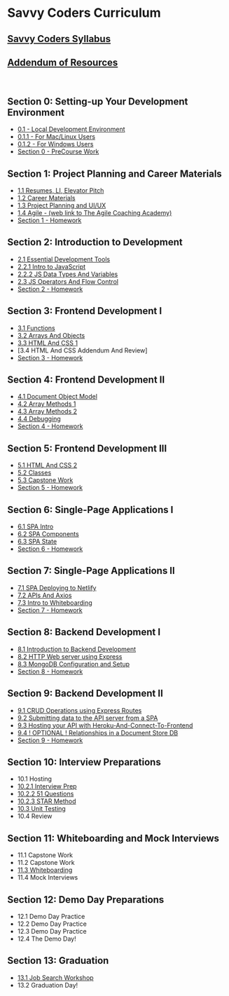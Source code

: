 # Savvy Coders Curriculum

## [Savvy Coders Syllabus](Section00/0-Syllabus.md)

## [Addendum of Resources](AddendumOfResources/AddendumOfResources.md)

<br>

## Section 0: **Setting-up Your Development Environment**

- [0.1 - Local Development Environment](Section00/0.1-Local-dev-environment.md)
- [0.1.1 - For Mac/Linux Users](Section00/0.1.1-ForMacUsers.md)
- [0.1.2 - For Windows Users](Section00/0.1.2-ForWindowsUsers.md)
- [Section 0 - PreCourse Work](Section00/0-PreHomework.md)

## Section 1: **Project Planning and Career Materials**

- [1.1 Resumes, LI, Elevator Pitch](Section01/1.1-Resumes-Linkedin-Elevator-Pitch.md)
- [1.2 Career Materials](Section01/1.2-CareerMaterialsLinks.md)
- [1.3 Project Planning and UI/UX](Section01/1.3-ProjectPlanning-UI-UX.md)
- [1.4 Agile - (web link to The Agile Coaching Academy)](https://courses.theagilecoach.com/users/sign_in)
- [Section 1 - Homework](Section01/1-Homework.md)

## Section 2: **Introduction to Development**

- [2.1 Essential Development Tools](Section02/2.1-EssentialDevTools.md)
- [2.2.1 Intro to JavaScript](Section02/2.2.1-IntroToJavaScript.md)
- [2.2.2 JS Data Types And Variables](Section02/2.2.2-DataTypesAndVariables.md)
- [2.3 JS Operators And Flow Control](Section02/2.3-JSOperatorsAndFlowControl.md)
- [Section 2 - Homework](Section02/2-Homework.md)

## Section 3: **Frontend Development I**

- [3.1 Functions](Section03/3.1-Functions.md)
- [3.2 Arrays And Objects](Section03/3.2-DataCollections.md)
- [3.3 HTML And CSS 1](Section03/3.3-HTMLAndCSSBasics.md)
- [3.4 HTML And CSS Addendum And Review]
- [Section 3 - Homework](Section03/3-Homework.md)

## Section 4: **Frontend Development II**

- [4.1 Document Object Model](Section04/4.1-DocumentObjectModel.md)
- [4.2 Array Methods 1](Section04/4.2-ArrayMethods1.md)
- [4.3 Array Methods 2](Section04/4.3-ArrayMethods2.md)
- [4.4 Debugging](Section04/4.4-DebuggingWithVSCode.md)
- [Section 4 - Homework](Section04/4-Homework.md)

## Section 5: **Frontend Development III**

- [5.1 HTML And CSS 2](Section05/5.1-IntermediateHTMLAndCSS.md)
- [5.2 Classes](Section05/5.2-JavaScriptClasses.md)
- [5.3 Capstone Work](Section05/5.3-CapstoneWork.md)
- [Section 5 - Homework](Section05/5-Homework.md)

## Section 6: **Single-Page Applications I**

- [6.1 SPA Intro](Section06/6.1-SPAIntro.md)
- [6.2 SPA Components](Section06/6.2-SPAComponents.md)
- [6.3 SPA State](Section06/6.3-SPAState.md)
- [Section 6 - Homework](Section06/6-Homework.md)

## Section 7: **Single-Page Applications II**

- [7.1 SPA Deploying to Netlify](Section07/7.1-DeployingToNetlify.md)
- [7.2 APIs And Axios](Section07/7.2-APIsAndAxios1.md)
- [7.3 Intro to Whiteboarding](Section07/7.3-Whiteboarding.md)
- [Section 7 - Homework](Section07/7-Homework.md)

## Section 8: **Backend Development I**

- [8.1 Introduction to Backend Development](Section08/8.1-BackendDevelopment.md)
- [8.2 HTTP Web server using Express](Section08/8.2-HTTP-Server-using-Express.md)
- [8.3 MongoDB Configuration and Setup](Section08/8.3-MongoDB-Config-and-Setup.md)
- [Section 8 - Homework](Section08/8-Homework.md)

## Section 9: **Backend Development II**

- [9.1 CRUD Operations using Express Routes](Section09/9.1-CRUD-Operations-Using-Express-Routes.md)
- [9.2 Submitting data to the API server from a SPA](Section09/9.2-Submit-Data-To-API-From-SPA.md)
- [9.3 Hosting your API with Heroku-And-Connect-To-Frontend](Section09/9.3-Heroku-Hosting-Connect-To-Frontend.md)
- [9.4 ! OPTIONAL ! Relationships in a Document Store DB](Section09/9.4-OPTIONAL-Relationships.md)
- [Section 9 - Homework](Section09/9-Homework.md)

## Section 10: **Interview Preparations**

- 10.1 Hosting
- [10.2.1 Interview Prep](Section10/10.2.1-InterviewPrep.md)
- [10.2.2 51 Questions](Section10/10.2.2-51Questions.md)
- [10.2.3 STAR Method](Section10/10.2.3-STARmethod.md)
- [10.3 Unit Testing](Section10/10.3-Unit-Testing.md)
- 10.4 Review

## Section 11: **Whiteboarding and Mock Interviews**

- 11.1 Capstone Work
- 11.2 Capstone Work
- [11.3 Whiteboarding](Section11/11.3-Whiteboarding.md)
- 11.4 Mock Interviews

## Section 12: **Demo Day Preparations**

- 12.1 Demo Day Practice
- 12.2 Demo Day Practice
- 12.3 Demo Day Practice
- 12.4 The Demo Day!

## Section 13: **Graduation**

- [13.1 Job Search Workshop](Section13/13.1-PostGraduationResources.md)
- 13.2 Graduation Day!
